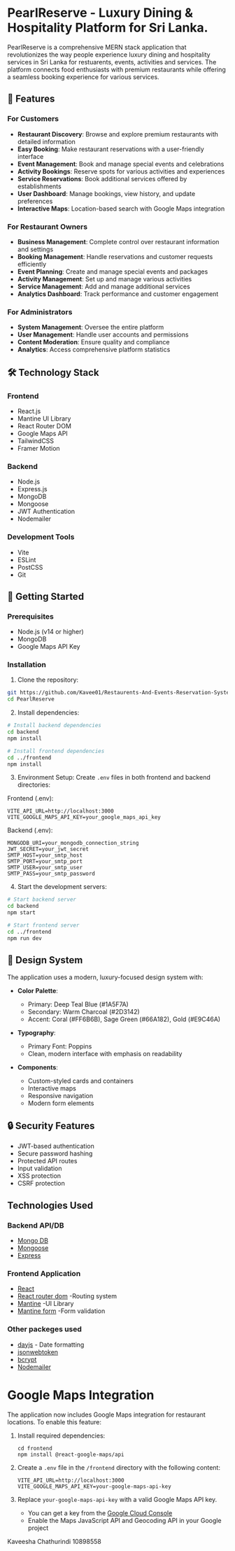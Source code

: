 
# PearlReserve - Luxury Dining & Hospitality Platform for Sri Lanka.

PearlReserve is a comprehensive MERN stack application that revolutionizes the way people experience luxury dining and hospitality services in Sri Lanka for restuarents, events, activities and services. The platform connects food enthusiasts with premium restaurants while offering a seamless booking experience for various services.

## 🌟 Features

### For Customers
- **Restaurant Discovery**: Browse and explore premium restaurants with detailed information
- **Easy Booking**: Make restaurant reservations with a user-friendly interface
- **Event Management**: Book and manage special events and celebrations
- **Activity Bookings**: Reserve spots for various activities and experiences
- **Service Reservations**: Book additional services offered by establishments
- **User Dashboard**: Manage bookings, view history, and update preferences
- **Interactive Maps**: Location-based search with Google Maps integration

### For Restaurant Owners
- **Business Management**: Complete control over restaurant information and settings
- **Booking Management**: Handle reservations and customer requests efficiently
- **Event Planning**: Create and manage special events and packages
- **Activity Management**: Set up and manage various activities
- **Service Management**: Add and manage additional services
- **Analytics Dashboard**: Track performance and customer engagement

### For Administrators
- **System Management**: Oversee the entire platform
- **User Management**: Handle user accounts and permissions
- **Content Moderation**: Ensure quality and compliance
- **Analytics**: Access comprehensive platform statistics

## 🛠️ Technology Stack

### Frontend
- React.js
- Mantine UI Library
- React Router DOM
- Google Maps API
- TailwindCSS
- Framer Motion

### Backend
- Node.js
- Express.js
- MongoDB
- Mongoose
- JWT Authentication
- Nodemailer

### Development Tools
- Vite
- ESLint
- PostCSS
- Git

## 🚀 Getting Started

### Prerequisites
- Node.js (v14 or higher)
- MongoDB
- Google Maps API Key

### Installation

1. Clone the repository:
```bash
git https://github.com/Kavee01/Restaurents-And-Events-Reservation-System.git
cd PearlReserve
```

2. Install dependencies:
```bash
# Install backend dependencies
cd backend
npm install

# Install frontend dependencies
cd ../frontend
npm install
```

3. Environment Setup:
Create `.env` files in both frontend and backend directories:

Frontend (.env):
```
VITE_API_URL=http://localhost:3000
VITE_GOOGLE_MAPS_API_KEY=your_google_maps_api_key
```

Backend (.env):
```
MONGODB_URI=your_mongodb_connection_string
JWT_SECRET=your_jwt_secret
SMTP_HOST=your_smtp_host
SMTP_PORT=your_smtp_port
SMTP_USER=your_smtp_user
SMTP_PASS=your_smtp_password
```

4. Start the development servers:
```bash
# Start backend server
cd backend
npm start

# Start frontend server
cd ../frontend
npm run dev
```


## 🎨 Design System

The application uses a modern, luxury-focused design system with:

- **Color Palette**:
  - Primary: Deep Teal Blue (#1A5F7A)
  - Secondary: Warm Charcoal (#2D3142)
  - Accent: Coral (#FF6B6B), Sage Green (#66A182), Gold (#E9C46A)

- **Typography**:
  - Primary Font: Poppins
  - Clean, modern interface with emphasis on readability

- **Components**:
  - Custom-styled cards and containers
  - Interactive maps
  - Responsive navigation
  - Modern form elements

## 🔒 Security Features

- JWT-based authentication
- Secure password hashing
- Protected API routes
- Input validation
- XSS protection
- CSRF protection




## Technologies Used
### Backend API/DB
* [Mongo DB](https://www.mongodb.com/)
* [Mongoose](https://mongoosejs.com/)
* [Express](https://expressjs.com/)

### Frontend Application
* [React](https://react.dev/)
* [React router dom](https://reactrouter.com/en/main) -Routing system
* [Mantine](https://mantine.dev/) -UI Library
* [Mantine form](https://mantine.dev/form/use-form/) -Form validation

### Other packeges used
* [dayjs](https://www.npmjs.com/package/dayjs) - Date formatting
* [jsonwebtoken](https://www.npmjs.com/package/jsonwebtoken)
* [bcrypt](https://www.npmjs.com/package/bcrypt)
* [Nodemailer](https://nodemailer.com/)



# Google Maps Integration

The application now includes Google Maps integration for restaurant locations. To enable this feature:

1. Install required dependencies:
   ```
   cd frontend
   npm install @react-google-maps/api
   ```

2. Create a `.env` file in the `/frontend` directory with the following content:
   ```
   VITE_API_URL=http://localhost:3000
   VITE_GOOGLE_MAPS_API_KEY=your-google-maps-api-key
   ```

3. Replace `your-google-maps-api-key` with a valid Google Maps API key.
   - You can get a key from the [Google Cloud Console](https://console.cloud.google.com/)
   - Enable the Maps JavaScript API and Geocoding API in your Google project


Kaveesha Chathurindi
10898558
